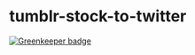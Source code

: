 # tumblr-stock-to-twitter

[![Greenkeeper badge](https://badges.greenkeeper.io/3846masa/tumblr-stock-to-twitter.svg)](https://greenkeeper.io/)
